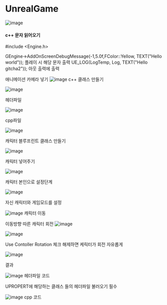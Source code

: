 # UnrealGame



![image](https://user-images.githubusercontent.com/80494367/121608804-8ece0d00-ca8d-11eb-8c18-6d7b1c437f76.png)


#### c++ 문자 읽어오기

#include <Engine.h>

   GEngine->AddOnScreenDebugMessage(-1,5.0f,FColor::Yellow, TEXT("Hello world")); 플레이 시 해당 문자 출력
   UE_LOG(LogTemp, Log, TEXT("Hello gitcha2")); 아웃 출력에  출력


애니메이션  카메라 넣기
![image](https://user-images.githubusercontent.com/80494367/121824591-38103f80-cce8-11eb-9285-e797350bc23f.png)
c++  클래스 만들기



![image](https://user-images.githubusercontent.com/80494367/121824554-ed8ec300-cce7-11eb-82c0-985f4885c6b9.png)

헤더파일



![image](https://user-images.githubusercontent.com/80494367/121824551-e7004b80-cce7-11eb-8cde-6d7a4781eef1.png)

cpp파일



![image](https://user-images.githubusercontent.com/80494367/121824596-46f6f200-cce8-11eb-861a-df9adca25df6.png)

캐릭터  블루프린트 클래스 만들기


![image](https://user-images.githubusercontent.com/80494367/121824663-cd133880-cce8-11eb-90c7-8dd7022a5f21.png)

캐릭터 넣어주기


![image](https://user-images.githubusercontent.com/80494367/121824716-401caf00-cce9-11eb-91f7-87059a4ee0e8.png)

캐릭터 본인으로 설정단계

![image](https://user-images.githubusercontent.com/80494367/121824735-5cb8e700-cce9-11eb-9374-466ebccfcc04.png)

자신 캐릭터와  게임모드를 설정


![image](https://user-images.githubusercontent.com/80494367/121825370-fcc43f80-ccec-11eb-83dc-7fb03f69ac18.png)
캐릭터 이동


이동방향 따른 캐릭터 회전
![image](https://user-images.githubusercontent.com/80494367/121825382-08b00180-cced-11eb-95ad-6004ba0df103.png)


![image](https://user-images.githubusercontent.com/80494367/121825357-e3bb8e80-ccec-11eb-9bfe-9f49efbee8d4.png)

Use Contoller Rotation 체크 해제하면  케릭터가  회전 자유롭게



![image](https://user-images.githubusercontent.com/80494367/123014088-700e3580-d400-11eb-9627-618a6a50843b.png)

결과

![image](https://user-images.githubusercontent.com/80494367/123014175-97fd9900-d400-11eb-9181-204e07c304f6.png)
헤더파일 코드

UPROPERT에 해당하는 클래스 들의 헤더파일 불러오기 필수

![image](https://user-images.githubusercontent.com/80494367/123014147-887e5000-d400-11eb-8985-ba5514412f5b.png)
cpp 코드


